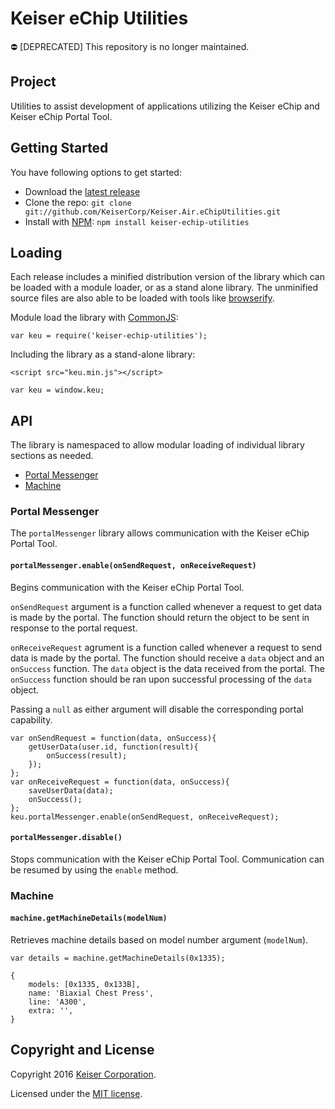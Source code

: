 # Keiser eChip Utilities
⛔️ [DEPRECATED] This repository is no longer maintained.

## Project
Utilities to assist development of applications utilizing the Keiser eChip and Keiser eChip Portal Tool.

## Getting Started
You have following options to get started:
- Download the [latest release](https://github.com/KeiserCorp/Keiser.Air.eChipUtilities/releases/latest)
- Clone the repo: `git clone git://github.com/KeiserCorp/Keiser.Air.eChipUtilities.git`
- Install with [NPM](https://www.npmjs.com/): `npm install keiser-echip-utilities`

## Loading
Each release includes a minified distribution version of the library which can be loaded with a module loader, or as a stand alone library.  The unminified source files are also able to be loaded with tools like [browserify](http://browserify.org/).

Module load the library with [CommonJS](http://www.commonjs.org/):

```
var keu = require('keiser-echip-utilities');
```

Including the library as a stand-alone library:

```
<script src="keu.min.js"></script>
```

```
var keu = window.keu;
```

## API
The library is namespaced to allow modular loading of individual library sections as needed.
- [Portal Messenger](#portal-messenger)
- [Machine](#machine)

### Portal Messenger
The `portalMessenger` library allows communication with the Keiser eChip Portal Tool.

#### `portalMessenger.enable(onSendRequest, onReceiveRequest)`
Begins communication with the Keiser eChip Portal Tool.

`onSendRequest` argument is a function called whenever a request to get data is made by the portal.  The function should return the object to be sent in response to the portal request.

`onReceiveRequest` agrument is a function called whenever a request to send data is made by the portal.  The function should receive a `data` object and an `onSuccess` function.  The `data` object is the data received from the portal.  The `onSuccess` function should be ran upon successful processing of the `data` object.

Passing a `null` as either argument will disable the corresponding portal capability.

```
var onSendRequest = function(data, onSuccess){
    getUserData(user.id, function(result){
        onSuccess(result);
    });
};
var onReceiveRequest = function(data, onSuccess){
    saveUserData(data);
    onSuccess();
};
keu.portalMessenger.enable(onSendRequest, onReceiveRequest);
```

#### `portalMessenger.disable()`
Stops communication with the Keiser eChip Portal Tool.  Communication can be resumed by using the `enable` method.

### Machine
#### `machine.getMachineDetails(modelNum)`
Retrieves machine details based on model number argument (`modelNum`).

```
var details = machine.getMachineDetails(0x1335);
```

```
{
    models: [0x1335, 0x133B],
    name: 'Biaxial Chest Press',
    line: 'A300',
    extra: '',
}
```

## Copyright and License
Copyright 2016 [Keiser Corporation](http://keiser.com/).

Licensed under the [MIT license](LICENSE.md).
